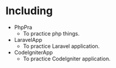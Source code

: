 # Including

- PhpPra
    - To practice php things.
- LaravelApp
    - To practice Laravel application.
- CodeIgniterApp
    - To practice CodeIgniter application.
